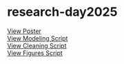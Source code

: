 # research-day2025
[View Poster](Verma_ResearchDay2025.pdf) <br>
[View Modeling Script](pitty_modeling.Rmd) <br>
[View Cleaning Script](pitty_cleaning.Rmd) <br>
[View Figures Script](pitty_figures.Rmd)
